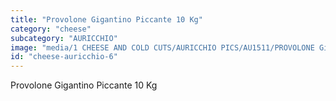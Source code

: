 ```yaml
---
title: "Provolone Gigantino Piccante 10 Kg"
category: "cheese"
subcategory: "AURICCHIO"
image: "media/1 CHEESE AND COLD CUTS/AURICCHIO PICS/AU1511/PROVOLONE Gigantino Piccante 10 Kg.jpg"
id: "cheese-auricchio-6"
---
```


Provolone Gigantino Piccante 10 Kg
